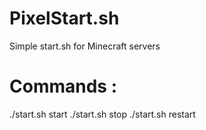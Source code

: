 # PixelStart.sh
Simple start.sh for Minecraft servers

# Commands :

./start.sh start
./start.sh stop
./start.sh restart
